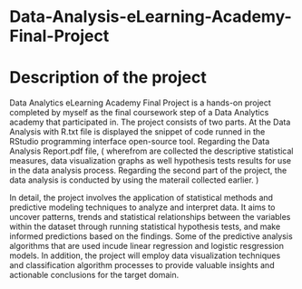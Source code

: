 # Data-Analysis-eLearning-Academy-Final-Project
# Description of the project
Data Analytics eLearning Academy Final Project is a hands-on project completed by myself as the final coursework step of a Data Analytics academy that participated in. The project consists of two parts. At the Data Analysis with R.txt file is displayed the snippet of code runned in the RStudio programming interface open-source tool. Regarding the Data Analysis Report.pdf file, ( wherefrom are collected the descriptive statistical measures, data visualization graphs as well hypothesis tests results for use in the data analysis process. Regarding the second part of the project, the data analysis is conducted by using the materail collected earlier. )

In detail, the project involves the application of statistical methods and predictive modeling techniques to analyze and interpret data. It aims to uncover patterns, trends and statistical relationships between the variables within the dataset through running statistical hypothesis tests, and make informed predictions based on the findings. Some of the predictive analysis algorithms that are used incude linear regression and logistic resgression models. In addition, the project will employ data visualization techniques and classification algorithm processes to provide valuable insights and actionable conclusions for the target domain. 
